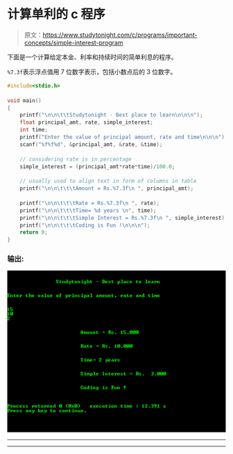 # 计算单利的 c 程序

> 原文：<https://www.studytonight.com/c/programs/important-concepts/simple-interest-program>

下面是一个计算给定本金、利率和持续时间的简单利息的程序。

`%7.3f`表示浮点值用 7 位数字表示，包括小数点后的 3 位数字。

```cpp
#include<stdio.h>

void main()
{
    printf("\n\n\t\tStudytonight - Best place to learn\n\n\n");
    float principal_amt, rate, simple_interest;
    int time;
    printf("Enter the value of principal amount, rate and time\n\n\n");
    scanf("%f%f%d", &principal_amt, &rate, &time);

    // considering rate is in percentage
    simple_interest = (principal_amt*rate*time)/100.0;

    // usually used to align text in form of columns in table
    printf("\n\n\t\t\tAmount = Rs.%7.3f\n ", principal_amt);

    printf("\n\n\t\t\tRate = Rs.%7.3f\n ", rate);
    printf("\n\n\t\t\tTime= %d years \n", time);
    printf("\n\n\t\t\tSimple Interest = Rs.%7.3f\n ", simple_interest);
    printf("\n\n\t\t\tCoding is Fun !\n\n\n");
    return 0;
}
```

### 输出:

![C program output for Simple Interest](img/80d1d795767632b926a8927e9c04991d.png)

* * *

* * *